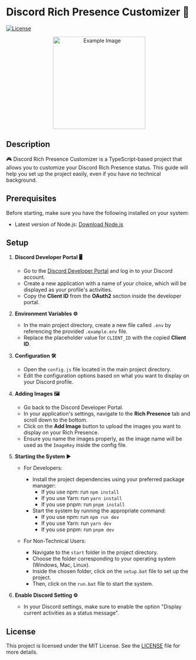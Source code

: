 # Discord Rich Presence Customizer 👀

[![License](https://img.shields.io/badge/License-MIT-blue.svg)](https://opensource.org/licenses/MIT)

<div align="center">
  <img src="https://us-east-1.tixte.net/uploads/omega.tixte.co/rich_presence.png" alt="Example Image" width="250" height="autp">
</div>

## Description

🎮 Discord Rich Presence Customizer is a TypeScript-based project that allows you to customize your Discord Rich Presence status. This guide will help you set up the project easily, even if you have no technical background.

## Prerequisites

Before starting, make sure you have the following installed on your system:

- Latest version of Node.js: [Download Node.js](https://nodejs.org/)

## Setup

1. **Discord Developer Portal 🖥️**
   - Go to the [Discord Developer Portal](https://discord.com/developers/applications) and log in to your Discord account.
   - Create a new application with a name of your choice, which will be displayed as your profile's activities.
   - Copy the **Client ID** from the **OAuth2** section inside the developer portal.

2. **Environment Variables ⚙️**
   - In the main project directory, create a new file called `.env` by referencing the provided `.example.env` file.
   - Replace the placeholder value for `CLIENT_ID` with the copied **Client ID**.

3. **Configuration 🛠️**
   - Open the `config.js` file located in the main project directory.
   - Edit the configuration options based on what you want to display on your Discord profile.

4. **Adding Images 🖼️**
   - Go back to the Discord Developer Portal.
   - In your application's settings, navigate to the **Rich Presence** tab and scroll down to the bottom.
   - Click on the **Add Image** button to upload the images you want to display on your Rich Presence.
   - Ensure you name the images properly, as the image name will be used as the `ImageKey` inside the config file.

5. **Starting the System ▶️**
   - For Developers:
     - Install the project dependencies using your preferred package manager:
       - If you use npm: run `npm install`
       - If you use Yarn: run `yarn install`
       - If you use pnpm: run `pnpm install`
     - Start the system by running the appropriate command:
       - If you use npm: run `npm run dev`
       - If you use Yarn: run `yarn dev`
       - If you use pnpm: run `pnpm dev`

   - For Non-Technical Users:
     - Navigate to the `start` folder in the project directory.
     - Choose the folder corresponding to your operating system (Windows, Mac, Linux).
     - Inside the chosen folder, click on the `setup.bat` file to set up the project.
     - Then, click on the `run.bat` file to start the system.

6. **Enable Discord Setting ⚙️**
   - In your Discord settings, make sure to enable the option "Display current activities as a status message".

## License

This project is licensed under the MIT License. See the [LICENSE](LICENSE) file for more details.
